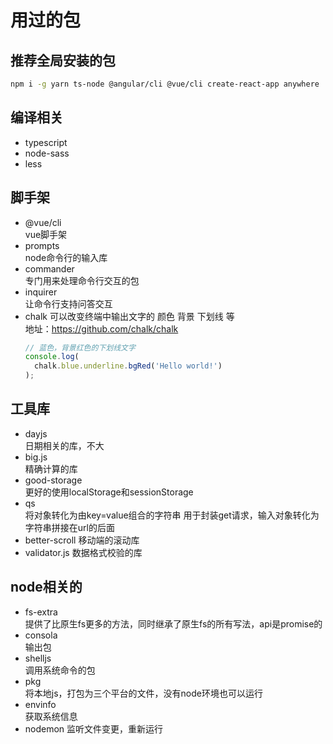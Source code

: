# 用过的包

## 推荐全局安装的包
```bash
npm i -g yarn ts-node @angular/cli @vue/cli create-react-app anywhere
```

## 编译相关
- typescript
- node-sass
- less

## 脚手架
- @vue/cli    
  vue脚手架
- prompts  
  node命令行的输入库
- commander  
  专门用来处理命令行交互的包
- inquirer  
  让命令行支持问答交互
- chalk
  可以改变终端中输出文字的 颜色 背景 下划线 等  
  地址：https://github.com/chalk/chalk  
  ```js
  // 蓝色，背景红色的下划线文字
  console.log(
    chalk.blue.underline.bgRed('Hello world!')
  );
  ```

## 工具库
- dayjs  
  日期相关的库，不大
- big.js  
  精确计算的库
- good-storage  
  更好的使用localStorage和sessionStorage
- qs  
  将对象转化为由key=value组合的字符串
  用于封装get请求，输入对象转化为字符串拼接在url的后面
- better-scroll
  移动端的滚动库
- validator.js
  数据格式校验的库

## node相关的
- fs-extra  
  提供了比原生fs更多的方法，同时继承了原生fs的所有写法，api是promise的
- consola  
  输出包
- shelljs  
  调用系统命令的包
- pkg  
  将本地js，打包为三个平台的文件，没有node环境也可以运行
- envinfo  
  获取系统信息
- nodemon
  监听文件变更，重新运行  
